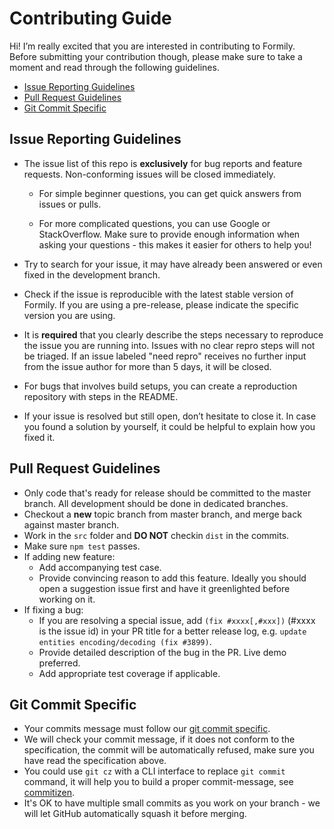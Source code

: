 # Contributing Guide

Hi! I’m really excited that you are interested in contributing to Formily. Before submitting your contribution though, please make sure to take a moment and read through the following guidelines.

- [Issue Reporting Guidelines](#issue-reporting-guidelines)
- [Pull Request Guidelines](#pull-request-guidelines)
- [Git Commit Specific](./GIT_COMMIT_SPECIFIC.md)


## Issue Reporting Guidelines

- The issue list of this repo is **exclusively** for bug reports and feature requests. Non-conforming issues will be closed immediately.

  - For simple beginner questions, you can get quick answers from issues or pulls.

  - For more complicated questions, you can use Google or StackOverflow. Make sure to provide enough information when asking your questions - this makes it easier for others to help you!

- Try to search for your issue, it may have already been answered or even fixed in the development branch.

- Check if the issue is reproducible with the latest stable version of Formily. If you are using a pre-release, please indicate the specific version you are using.

- It is **required** that you clearly describe the steps necessary to reproduce the issue you are running into. Issues with no clear repro steps will not be triaged. If an issue labeled "need repro" receives no further input from the issue author for more than 5 days, it will be closed.

- For bugs that involves build setups, you can create a reproduction repository with steps in the README.

- If your issue is resolved but still open, don’t hesitate to close it. In case you found a solution by yourself, it could be helpful to explain how you fixed it.

## Pull Request Guidelines

- Only code that's ready for release should be committed to the master branch. All development should be done in dedicated branches.
- Checkout a **new** topic branch from master branch, and merge back against master branch.
- Work in the `src` folder and **DO NOT** checkin `dist` in the commits.
- Make sure `npm test` passes.
- If adding new feature:
  - Add accompanying test case.
  - Provide convincing reason to add this feature. Ideally you should open a suggestion issue first and have it greenlighted before working on it.
- If fixing a bug:
  - If you are resolving a special issue, add `(fix #xxxx[,#xxx])` (#xxxx is the issue id) in your PR title for a better release log, e.g. `update entities encoding/decoding (fix #3899)`.
  - Provide detailed description of the bug in the PR. Live demo preferred.
  - Add appropriate test coverage if applicable.


## Git Commit Specific

- Your commits message must follow our [git commit specific](./GIT_COMMIT_SPECIFIC.md).
- We will check your commit message, if it does not conform to the specification, the commit will be automatically refused, make sure you have read the specification above.
- You could use `git cz` with a CLI interface to replace `git commit` command, it will help you to build a proper commit-message, see [commitizen](https://github.com/commitizen/cz-cli).
- It's OK to have multiple small commits as you work on your branch - we will let GitHub automatically squash it before merging.